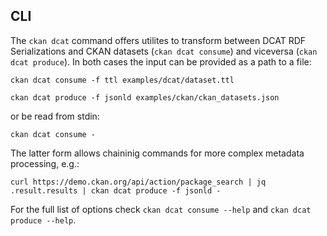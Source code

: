## CLI

The `ckan dcat` command offers utilites to transform between DCAT RDF Serializations and CKAN datasets (`ckan dcat consume`) and
viceversa (`ckan dcat produce`). In both cases the input can be provided as a path to a file:

    ckan dcat consume -f ttl examples/dcat/dataset.ttl

    ckan dcat produce -f jsonld examples/ckan/ckan_datasets.json

or be read from stdin:

    ckan dcat consume -

The latter form allows chaininig commands for more complex metadata processing, e.g.:

    curl https://demo.ckan.org/api/action/package_search | jq .result.results | ckan dcat produce -f jsonld -

For the full list of options check `ckan dcat consume --help` and  `ckan dcat produce --help`.


